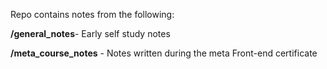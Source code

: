 Repo contains notes from the following:

**/general_notes**- Early self study notes

**/meta_course_notes** - Notes written during the meta Front-end certificate
 